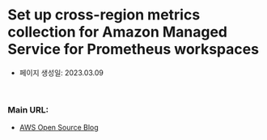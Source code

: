 # Set up cross-region metrics collection for Amazon Managed Service for Prometheus workspaces

- 페이지 생성일: 2023.03.09

<br>

### Main URL:

- [AWS Open Source Blog](https://aws.amazon.com/ko/blogs/opensource/set-up-cross-region-metrics-collection-for-amazon-managed-service-for-prometheus-workspaces/)

